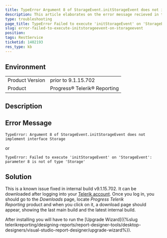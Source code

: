 ```yaml
---
title: TypeError Argument 8 of StorageEvent.initStorageEvent does not implement interface Storage
description: This article elaborates on the error message recieved in the browser console prior to version 9.1.15.702
type: troubleshooting
page_title: TypeError Failed to execute 'initStorageEvent' on 'StorageEvent' parameter 8 is not of type 'Storage'
slug: error-failed-to-execute-initstorageevent-on-storageevent
position: 
tags: RestService
ticketid: 1402193
res_type: kb
---
```


## Environment
<table>
	<tr>
		<td>Product Version</td>
		<td>prior to 9.1.15.702</td>
	</tr>
	<tr>
		<td>Product</td>
		<td>Progress® Telerik® Reporting</td>
	</tr>
</table>


## Description


## Error Message

`TypeError: Argument 8 of StorageEvent.initStorageEvent does not implement interface Storage`

or 

`TypeError: Failed to execute 'initStorageEvent' on 'StorageEvent': parameter 8 is not of type 'Storage'`

## Solution
This is a known issue fixed in internal build v9.1.15.702. It can be downloaded after logging into your [Telerik account](https://www.telerik.com/account). Once you log in, you should go to the *Downloads* page, locate *Progress Telerik Reporting* product and when you click on it, a download page should appear, showing the last main build and the latest internal build. 

After installing you will have to run the [Upgrade Wizard]({%slug telerikreporting/designing-reports/report-designer-tools/desktop-designers/visual-studio-report-designer/upgrade-wizard%}).
